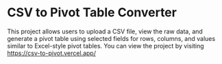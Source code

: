 # CSV to Pivot Table Converter

This project allows users to upload a CSV file, view the raw data, and generate a pivot table using selected fields for rows, columns, and values similar to Excel-style pivot tables.
You can view the project by visiting https://csv-to-pivot.vercel.app/
